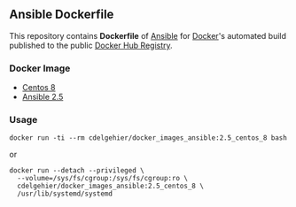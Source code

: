 
## Ansible Dockerfile


This repository contains **Dockerfile** of [Ansible](http://www.ansible.com/) for [Docker](https://www.docker.com/)'s automated build published to the public [Docker Hub Registry](https://hub.docker.com/).


### Docker Image

* [Centos 8](https://hub.docker.com/r/_/centos/)
* [Ansible 2.5](http://docs.ansible.com/ansible/2.5/index.html#stq=&stp=1)


### Usage

`docker run -ti --rm cdelgehier/docker_images_ansible:2.5_centos_8 bash`

or

```
docker run --detach --privileged \
  --volume=/sys/fs/cgroup:/sys/fs/cgroup:ro \
  cdelgehier/docker_images_ansible:2.5_centos_8 \
  /usr/lib/systemd/systemd
```
